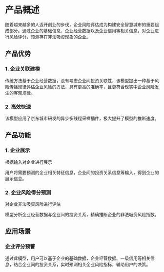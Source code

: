 # 产品概述
随着越来越多的人迈开创业的步伐，企业风险评估成为构建安全智慧城市的重要组成部分。通过企业的基础信息、企业经营数据以及企业信用等相关信息，对企业进行风险评分，预测存在非法吸资现象的企业。
## 产品优势
### 1.	企业关联建模
传统方法基于企业经营数据，没有考虑企业间投资关联性，该模型提出一种基于风险传播规律评估企业风险的方法，具有更高的准确率，且更符合现实中企业风险发生的客观规律。
### 2.	高效快速
该模型应用了京东城市研发的异步多线程采样插件，极大提升了模型的推断速度。
## 产品功能
### 1.	企业展示
根据输入对企业进行展示<br>

用户将需要预测的企业相关特征信息，企业间的投资关系信息等输入，得到企业的展示信息。
### 2.	企业风险得分预测
对企业非法吸资风险进行评估<br>

模型分析企业经营数据与企业间的投资关系，精确推断企业的非法吸资风险指数。
## 应用场景
### 企业评分预警
通过此模型，用户可以基于企业的基础数据，企业经营数据、一级信用等相关信息，结合企业间的投资关系，实时预测相关企业风险指标，辅助用户的决策。
